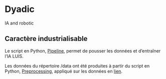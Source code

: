 # Dyadic
IA and robotic

## Caractère industrialisable
Le script en Python, [Pipeline](https://github.com/sha-cmd/Dyadic/blob/main/pipeline.py), permet de pousser les données et d’entraîner l’IA LUIS.

Les données du répertoire /data ont été produites à partir du script en Python, [Preprocessing](https://github.com/sha-cmd/Dyadic/blob/main/preprocessing.py), appliqué sur les données en [lien](https://www.microsoft.com/en-us/research/project/frames-dataset/#!download).
